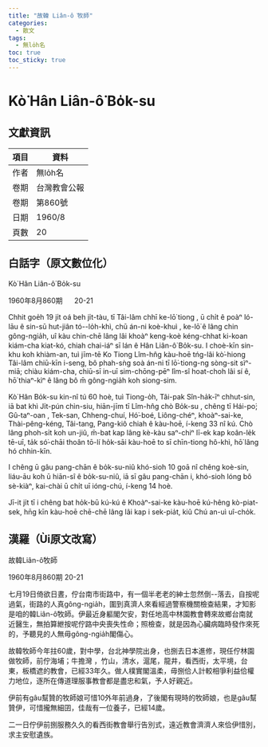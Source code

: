 ```yaml
---
title: "故韓 Liân-ô͘牧師"
categories:
  - 散文
tags:
  - 無lo̍h名
toc: true
toc_sticky: true
---
```


# Kò͘ Hân Liân-ô͘ Bo̍k-su

## 文獻資訊

| 項目 | 資料 |
|---|---|
| 作者 | 無lo̍h名 |
| 卷期 | 台灣教會公報 |
| 卷期 | 第860號 |
| 日期 | 1960/8 |
| 頁數 | 20 |

## 白話字（原文數位化）

Kò͘ Hân Liân-ô͘ Bo̍k-su

1960年8月860期      20-21

Chhit goe̍h 19 ji̍t oá beh ji̍t-tàu, tī Tâi-lâm chhī ke-lō͘ tiong , ū chi̍t ê poàⁿ ló-lāu ê sin-sū hut-jiân tó--lo̍h-khì, chū án-ni koè-khuì , ke-lō͘ ê lâng chin gông-ngia̍h, uî kàu chin-chē lâng lâi khoàⁿ keng-koè kéng-chhat ki-koan kiám-cha kiat-kó, chiah chai-iáⁿ sī lán ê Hân Liân-ô͘ Bo̍k-su. I choè-kīn sin-khu koh khiàm-an, tuì jīm-tē Ko Tiong Lîm-hn̂g kàu-hoē tńg-lâi kò͘-hiong Tâi-lâm chiū-kīn i-seng, bô phah-sǹg soà án-ni tī lō͘-tiong-ng sòng-sit sìⁿ-miā; chiàu kiám-cha, chiū-sī in-uī sim-chōng-pēⁿ lîm-sî hoat-choh lâi sí ê, hō͘ thiaⁿ-kìⁿ ê lâng bô m̄ gông-ngia̍h koh siong-sim.

Kò͘ Hân Bo̍k-su kin-nî tú 60 hoè, tuì Tiong-o̍h, Tâi-pak Sîn-ha̍k-īⁿ chhut-sin, iā bat khì Ji̍t-pún chìn-siu, hiān-jīm tī Lîm-hn̂g chò Bo̍k-su , chêng tī Hái-po͘; Gû-taⁿ-oan , Tek-san, Chheng-chuí, Hó͘-boé, Liông-chéⁿ, khoàⁿ-sai-ke, Thài-pêng-kéng, Tâi-tang, Pang-kiô chiah ê kàu-hoē, í-keng 33 nî kú. Chò lâng phoh-si̍t koh un-jiû, m̄-bat kap lâng kè-kàu saⁿ-chiⁿ lī-ek kap koân-le̍k tē-uī, ta̍k só͘-chāi thoân tō-lí ho̍k-sāi kàu-hoē to sī chīn-tiong hô-khì, hō͘ lâng hó chhin-kīn.

I chêng ū gâu pang-chān ê bo̍k-su-niû khó-sioh 10 goā nî chêng koè-sin, liáu-āu koh ū hiān-sî ê bo̍k-su-niû, iā sī gâu pang-chān i, khó-sioh lóng bô sè-kiàⁿ, kai-chài ū chi̍t uī ióng-chú, í-keng 14 hoè.

Jī-it ji̍t tī i chêng bat ho̍k-bū kú-kú ê Khoàⁿ-sai-ke kàu-hoē kú-hêng kò-piat-sek, hn̄g kīn kàu-hoē chē-chē lâng lâi kap i sek-pia̍t, kiû Chú an-uì uî-cho̍k.

## 漢羅（Ùi原文改寫）

故韓Liân-ô͘牧師

1960年8月860期 20-21

七月19日倚欲日晝，佇台南市街路中，有一個半老老的紳士忽然倒--落去，自按呢過氣，街路的人真gông-ngia̍h，圍到真濟人來看經過警察機關檢查結果，才知影是咱的韓Liân-ô͘牧師。伊最近身軀閣欠安，對任地高中林園教會轉來故鄉台南就近醫生，無拍算紲按呢佇路中央喪失性命；照檢查，就是因為心臟病臨時發作來死的，予聽見的人無毋gông-ngia̍h閣傷心。

故韓牧師今年拄60歲，對中學，台北神學院出身，也捌去日本進修，現任佇林園做牧師，前佇海埔；牛擔灣 ，竹山，清水，滬尾，龍井，看西街，太平境，台東，板橋遮的教會，已經33年久。做人樸實閣溫柔，毋捌佮人計較相爭利益佮權力地位，逐所在傳道理服事教會都是盡忠和氣，予人好親近。

伊前有gâu幫贊的牧師娘可惜10外年前過身，了後閣有現時的牧師娘，也是gâu幫贊伊，可惜攏無細囝，佳哉有一位養子，已經14歲。

二一日佇伊前捌服務久久的看西街教會舉行告別式，遠近教會濟濟人來佮伊惜別，求主安慰遺族。
